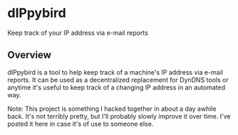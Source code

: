 # dIPpybird
Keep track of your IP address via e-mail reports

## Overview
dIPpybird is a tool to help keep track of a machine's IP address via e-mail
reports. It can be used as a decentralized replacement for DynDNS tools or
anytime it's useful to keep track of a changing IP address in an automated way.

Note: This project is something I hacked together in about a day awhile back.
It's not terribly pretty, but I'll probably slowly improve it over time. I've
posted it here in case it's of use to someone else.
